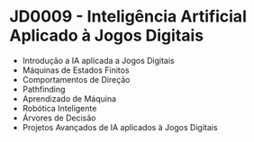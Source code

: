 # JD0009 - Inteligência Artificial Aplicado à Jogos Digitais

* Introdução a IA aplicada a Jogos Digitais
* Máquinas de Estados Finitos
* Comportamentos de Direção
* Pathfinding
* Aprendizado de Máquina
* Robótica Inteligente
* Árvores de Decisão
* Projetos Avançados de IA aplicados à Jogos Digitais
